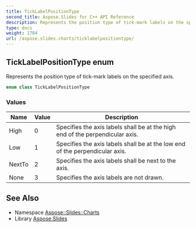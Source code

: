 ```yaml
---
title: TickLabelPositionType
second_title: Aspose.Slides for C++ API Reference
description: Represents the position type of tick-mark labels on the specified axis.
type: docs
weight: 1704
url: /aspose.slides.charts/ticklabelpositiontype/
---
```

## TickLabelPositionType enum


Represents the position type of tick-mark labels on the specified axis.

```cpp
enum class TickLabelPositionType
```

### Values

| Name | Value | Description |
| --- | --- | --- |
| High | 0 | Specifies the axis labels shall be at the high end of the perpendicular axis. |
| Low | 1 | Specifies the axis labels shall be at the low end of the perpendicular axis. |
| NextTo | 2 | Specifies the axis labels shall be next to the axis. |
| None | 3 | Specifies the axis labels are not drawn. |

## See Also

* Namespace [Aspose::Slides::Charts](../)
* Library [Aspose.Slides](../../)